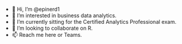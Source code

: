 - 👋 Hi, I’m @epinerd1
- 👀 I’m interested in business data analytics.
- 🌱 I’m currently sitting for the Certified Analytics Professional exam.
- 💞️ I’m looking to collaborate on R.
- 📫 Reach me here or Teams.
